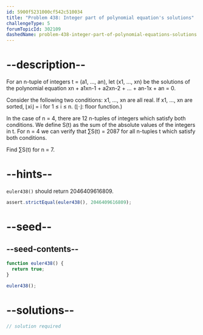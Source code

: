 ```yaml
---
id: 5900f5231000cf542c510034
title: "Problem 438: Integer part of polynomial equation's solutions"
challengeType: 5
forumTopicId: 302109
dashedName: problem-438-integer-part-of-polynomial-equations-solutions
---
```


# --description--

For an n-tuple of integers t = (a1, ..., an), let (x1, ..., xn) be the solutions of the polynomial equation xn + a1xn-1 + a2xn-2 + ... + an-1x + an = 0.

Consider the following two conditions: x1, ..., xn are all real. If x1, ..., xn are sorted, ⌊xi⌋ = i for 1 ≤ i ≤ n. (⌊·⌋: floor function.)

In the case of n = 4, there are 12 n-tuples of integers which satisfy both conditions. We define S(t) as the sum of the absolute values of the integers in t. For n = 4 we can verify that ∑S(t) = 2087 for all n-tuples t which satisfy both conditions.

Find ∑S(t) for n = 7.

# --hints--

`euler438()` should return 2046409616809.

```js
assert.strictEqual(euler438(), 2046409616809);
```

# --seed--

## --seed-contents--

```js
function euler438() {
  return true;
}

euler438();
```

# --solutions--

```js
// solution required
```
